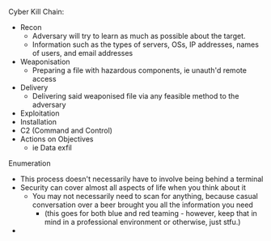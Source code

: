 Cyber Kill Chain:
- Recon
	- Adversary will try to learn as much as possible about the target.
	- Information such as the types of servers, OSs, IP addresses, names of users, and email addresses
- Weaponisation
	- Preparing a file with hazardous components, ie unauth'd remote access
- Delivery
	- Delivering said weaponised file via any feasible method to the adversary
- Exploitation
- Installation
- C2 (Command and Control)
- Actions on Objectives
	- ie Data exfil

Enumeration
- This process doesn't necessarily have to involve being behind a terminal
- Security can cover almost all aspects of life when you think about it
	- You may not necessarily need to scan for anything, because casual conversation over a beer brought you all the information you need
		- (this goes for both blue and red teaming - however, keep that in mind in a professional environment or otherwise, just stfu.)
- 